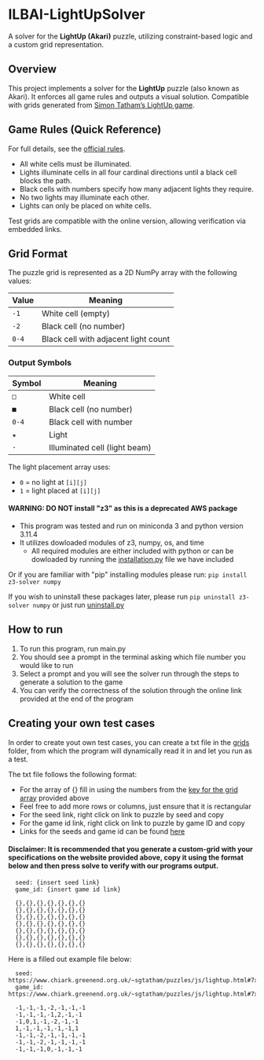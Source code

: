 # ILBAI-LightUpSolver

A solver for the **LightUp (Akari)** puzzle, utilizing constraint-based logic and a custom grid representation.

## Overview

This project implements a solver for the **LightUp** puzzle (also known as Akari). It enforces all game rules and outputs a visual solution. Compatible with grids generated from [Simon Tatham’s LightUp game](https://www.chiark.greenend.org.uk/~sgtatham/puzzles/doc/lightup.html#lightup).

## Game Rules (Quick Reference)

For full details, see the [official rules](https://www.chiark.greenend.org.uk/~sgtatham/puzzles/doc/lightup.html#lightup).

- All white cells must be illuminated.
- Lights illuminate cells in all four cardinal directions until a black cell blocks the path.
- Black cells with numbers specify how many adjacent lights they require.
- No two lights may illuminate each other.
- Lights can only be placed on white cells.

Test grids are compatible with the online version, allowing verification via embedded links.

## Grid Format

The puzzle grid is represented as a 2D NumPy array with the following values:

| Value | Meaning                      |
|-------|------------------------------|
| `-1`  | White cell (empty)           |
| `-2`  | Black cell (no number)       |
| `0-4` | Black cell with adjacent light count |

### Output Symbols

| Symbol  | Meaning                         |
|---------|---------------------------------|
| `□`     | White cell                      |
| `■`     | Black cell (no number)          |
| `0-4`   | Black cell with number          |
| `★ `    |Light                            |
| `·`    | Illuminated cell (light beam)    |

The light placement array uses:

- `0` = no light at `[i][j]`
- `1` = light placed at `[i][j]`

#### WARNING: DO NOT install "z3" as this is a deprecated AWS package

- This program was tested and run on miniconda 3 and python version 3.11.4 
- It utilizes dowloaded modules of z3, numpy, os, and time
  - All required modules are either included with python or can be dowloaded by running the [installation.py](installation.py) file we have included

Or if you are familiar with "pip" installing modules please run:
```pip install z3-solver numpy```

If you wish to uninstall these packages later, please run ```pip uninstall z3-solver numpy``` or just run [uninstall.py](uninstall.py)

## How to run
1. To run this program, run main.py
2. You should see a prompt in the terminal asking which file number you would like to run
3. Select a prompt and you will see the solver run through the steps to generate a solution to the game
4. You can verify the correctness of the solution through the online link provided at the end of the program

## Creating your own test cases
In order to create yout own test cases, you can create a txt file in the [grids](grids/) folder, from which the program will dynamically read it in and let you run as a test.

The txt file follows the following format:   
- For the array of {} fill in using the numbers from the [key for the grid array](#an-overview-of-some-important-variable-values)  provided above 
- Feel free to add more rows or columns, just ensure that it is rectangular 
- For the seed link, right click on link to puzzle by seed and copy
- For the game id link, right click on link to puzzle by game ID and copy
- Links for the seeds and game id can be found [here](https://www.chiark.greenend.org.uk/~sgtatham/puzzles/js/lightup.html)

#### Disclaimer: It is recommended that you generate a custom-grid with your specifications on the website provided above, copy it using the format below and then press solve to verify with our programs output.

      seed: {insert seed link}
      game_id: {insert game id link}

      {},{},{},{},{},{},{}
      {},{},{},{},{},{},{}
      {},{},{},{},{},{},{}
      {},{},{},{},{},{},{}
      {},{},{},{},{},{},{}
      {},{},{},{},{},{},{}
      {},{},{},{},{},{},{}

Here is a filled out example file below:

      seed: https://www.chiark.greenend.org.uk/~sgtatham/puzzles/js/lightup.html#7x7b20s4d2%23951739128355234
      game_id: https://www.chiark.greenend.org.uk/~sgtatham/puzzles/js/lightup.html#7x7:cBg2c01aBb1e1bBa01cBg0c

      -1,-1,-1,-2,-1,-1,-1
      -1,-1,-1,-1,2,-1,-1
      -1,0,1,-1,-2,-1,-1
      1,-1,-1,-1,-1,-1,1
      -1,-1,-2,-1,-1,-1,-1
      -1,-1,-2,-1,-1,-1,-1
      -1,-1,-1,0,-1,-1,-1


